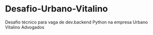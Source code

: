 # Desafio-Urbano-Vitalino

Desafio técnico para vaga de dev.backend Python na empresa Urbano Vitalino Advogados
